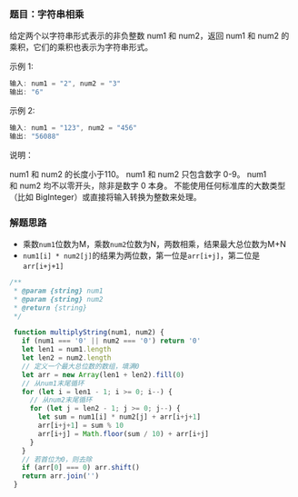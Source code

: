 ### 题目：字符串相乘

给定两个以字符串形式表示的非负整数 num1 和 num2，返回 num1 和 num2 的乘积，它们的乘积也表示为字符串形式。

示例 1:
```js
输入: num1 = "2", num2 = "3"
输出: "6"
```
示例 2:
```js
输入: num1 = "123", num2 = "456"
输出: "56088"
```
说明：

num1 和 num2 的长度小于110。
num1 和 num2 只包含数字 0-9。
num1 和 num2 均不以零开头，除非是数字 0 本身。
不能使用任何标准库的大数类型（比如 BigInteger）或直接将输入转换为整数来处理。

### 解题思路

- 乘数`num1`位数为M，乘数`num2`位数为N，两数相乘，结果最大总位数为M+N
- `num1[i] * num2[j]`的结果为两位数，第一位是`arr[i+j]`，第二位是`arr[i+j+1]`

```js
/**
 * @param {string} num1
 * @param {string} num2
 * @return {string}
 */

 function multiplyString(num1, num2) {
   if (num1 === '0' || num2 === '0') return '0'
   let len1 = num1.length
   let len2 = num2.length
   // 定义一个最大总位数的数组，填满0
   let arr = new Array(len1 + len2).fill(0)
   // 从num1末尾循环
   for (let i = len1 - 1; i >= 0; i--) {
     // 从num2末尾循环
     for (let j = len2 - 1; j >= 0; j--) {
       let sum = num1[i] * num2[j] + arr[i+j+1]
       arr[i+j+1] = sum % 10
       arr[i+j] = Math.floor(sum / 10) + arr[i+j]
     }
   }
   // 若首位为0，则去除
   if (arr[0] === 0) arr.shift()
   return arr.join('')
 }
```